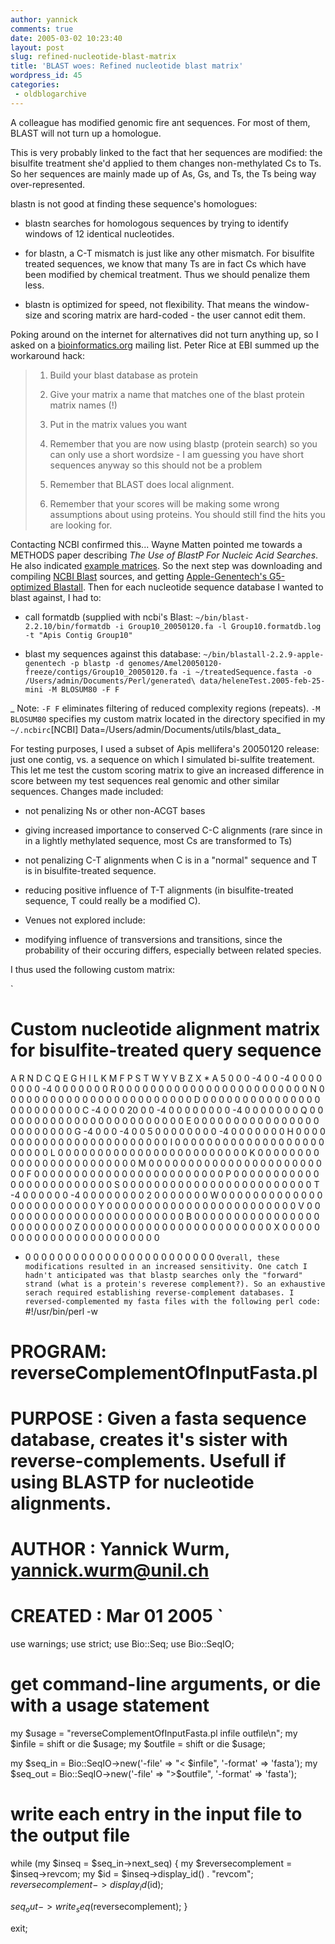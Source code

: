 ```yaml
---
author: yannick
comments: true
date: 2005-03-02 10:23:40
layout: post
slug: refined-nucleotide-blast-matrix
title: 'BLAST woes: Refined nucleotide blast matrix'
wordpress_id: 45
categories:
 - oldblogarchive
---
```


A colleague has modified genomic fire ant sequences. For most of them, BLAST will not turn up a homologue.

This is very probably linked to the fact that her sequences are modified: the bisulfite treatment she'd applied to them changes non-methylated Cs to Ts. So her sequences are mainly made up of As, Gs, and Ts, the Ts being way over-represented.

blastn is not good at finding these sequence's homologues:




  * blastn searches for homologous sequences by trying to identify windows of 12 identical nucleotides.


  * for blastn, a C-T mismatch is just like any other mismatch. For bisulfite treated sequences, we know that many Ts are in fact Cs which have been modified by chemical treatment. Thus we should penalize them less.


  * blastn is optimized for speed, not flexibility. That means the window-size and scoring matrix are hard-coded - the user cannot edit them.


Poking around on the internet for alternatives did not turn anything up, so I asked on a [bioinformatics.org](http://www.bioinformatics.org) mailing list. Peter Rice at EBI summed up the workaround hack:
>1. Build your blast database as protein
>
>2. Give your matrix a name that matches one of the blast protein matrix names (!)
>
>3. Put in the matrix values you want
>
>4. Remember that you are now using blastp (protein search) so you can only use a short wordsize - I am guessing you have short sequences anyway so this should not be a problem
>
>5. Remember that BLAST does local alignment.
>
>6. Remember that your scores will be making some wrong assumptions about using proteins. You should still find the hits you are looking for.

Contacting NCBI confirmed this... Wayne Matten pointed me towards a METHODS paper describing *The Use of BlastP For Nucleic Acid Searches*. He also indicated [example matrices](ftp://ftp.ncbi.nlm.nih.gov/blast/matrices/).
So the next step was downloading and compiling [NCBI Blast](http://www.ncbi.nlm.nih.gov/BLAST/) sources, and getting [Apple-Genentech's G5-optimized Blastall](http://www.apple.com/acg/). Then for each nucleotide sequence database I wanted to blast against, I had to:


  * call formatdb (supplied with ncbi's Blast: `~/bin/blast-2.2.10/bin/formatdb -i Group10_20050120.fa -l Group10.formatdb.log -t "Apis Contig Group10"`


  * blast my sequences against this database: `~/bin/blastall-2.2.9-apple-genentech -p blastp -d genomes/Amel20050120-freeze/contigs/Group10_20050120.fa -i ~/treatedSequence.fasta -o /Users/admin/Documents/Perl/generated\ data/heleneTest.2005-feb-25-mini -M BLOSUM80 -F F`


_ Note: `-F F` eliminates filtering of reduced complexity regions (repeats). `-M BLOSUM80` specifies my custom matrix located in the directory specified in my `~/.ncbirc`[NCBI]
Data=/Users/admin/Documents/utils/blast_data_

For testing purposes, I used a subset of Apis mellifera's 20050120 release: just one contig, vs. a sequence on which I simulated bi-sulfite treatement.
This let me test the custom scoring matrix to give an increased difference in score between my test sequences real genomic and other similar sequences. Changes made included:




  * not penalizing Ns or other non-ACGT bases


  * giving increased importance to conserved C-C alignments (rare since in in a lightly methylated sequence, most Cs are transformed to Ts)


  * not penalizing C-T alignments when C is in a "normal" sequence and T is in bisulfite-treated sequence.


  * reducing positive influence of T-T alignments (in bisulfite-treated sequence, T could really be a modified C).


  * Venues not explored include:


  * modifying influence of transversions and transitions, since the probability of their occuring differs, especially between related species.


I thus used the following custom matrix:

`
# Custom nucleotide alignment matrix for bisulfite-treated query sequence
A R N D C Q E G H I L K M F P S T W Y V B Z X *
A 5 0 0 0 -4 0 0 -4 0 0 0 0 0 0 0 0 -4 0 0 0 0 0 0 0
R 0 0 0 0 0 0 0 0 0 0 0 0 0 0 0 0 0 0 0 0 0 0 0 0
N 0 0 0 0 0 0 0 0 0 0 0 0 0 0 0 0 0 0 0 0 0 0 0 0
D 0 0 0 0 0 0 0 0 0 0 0 0 0 0 0 0 0 0 0 0 0 0 0 0
C -4 0 0 0 20 0 0 -4 0 0 0 0 0 0 0 0 -4 0 0 0 0 0 0 0
Q 0 0 0 0 0 0 0 0 0 0 0 0 0 0 0 0 0 0 0 0 0 0 0 0
E 0 0 0 0 0 0 0 0 0 0 0 0 0 0 0 0 0 0 0 0 0 0 0 0
G -4 0 0 0 -4 0 0 5 0 0 0 0 0 0 0 0 -4 0 0 0 0 0 0 0
H 0 0 0 0 0 0 0 0 0 0 0 0 0 0 0 0 0 0 0 0 0 0 0 0
I 0 0 0 0 0 0 0 0 0 0 0 0 0 0 0 0 0 0 0 0 0 0 0 0
L 0 0 0 0 0 0 0 0 0 0 0 0 0 0 0 0 0 0 0 0 0 0 0 0
K 0 0 0 0 0 0 0 0 0 0 0 0 0 0 0 0 0 0 0 0 0 0 0 0
M 0 0 0 0 0 0 0 0 0 0 0 0 0 0 0 0 0 0 0 0 0 0 0 0
F 0 0 0 0 0 0 0 0 0 0 0 0 0 0 0 0 0 0 0 0 0 0 0 0
P 0 0 0 0 0 0 0 0 0 0 0 0 0 0 0 0 0 0 0 0 0 0 0 0
S 0 0 0 0 0 0 0 0 0 0 0 0 0 0 0 0 0 0 0 0 0 0 0 0
T -4 0 0 0 0 0 0 -4 0 0 0 0 0 0 0 0 2 0 0 0 0 0 0 0
W 0 0 0 0 0 0 0 0 0 0 0 0 0 0 0 0 0 0 0 0 0 0 0 0
Y 0 0 0 0 0 0 0 0 0 0 0 0 0 0 0 0 0 0 0 0 0 0 0 0
V 0 0 0 0 0 0 0 0 0 0 0 0 0 0 0 0 0 0 0 0 0 0 0 0
B 0 0 0 0 0 0 0 0 0 0 0 0 0 0 0 0 0 0 0 0 0 0 0 0
Z 0 0 0 0 0 0 0 0 0 0 0 0 0 0 0 0 0 0 0 0 0 0 0 0
X 0 0 0 0 0 0 0 0 0 0 0 0 0 0 0 0 0 0 0 0 0 0 0 0
* 0 0 0 0 0 0 0 0 0 0 0 0 0 0 0 0 0 0 0 0 0 0 0 0
`
Overall, these modifications resulted in an increased sensitivity.
One catch I hadn't anticipated was that blastp searches only the "forward" strand (what is a protein's reverese complement?). So an exhaustive serach required establishing reverse-complement databases. I reversed-complemented my fasta files with the following perl code:
`
#!/usr/bin/perl -w
# PROGRAM: reverseComplementOfInputFasta.pl
# PURPOSE : Given a fasta sequence database, creates it's sister with reverse-complements. Usefull if using BLASTP for nucleotide alignments.
# AUTHOR : Yannick Wurm, yannick.wurm@unil.ch
# CREATED : Mar 01 2005 `

use warnings;
use strict;
use Bio::Seq;
use Bio::SeqIO;

# get command-line arguments, or die with a usage statement
my $usage = "reverseComplementOfInputFasta.pl infile outfile\n";
my $infile = shift or die $usage;
my $outfile = shift or die $usage;

my $seq_in = Bio::SeqIO->new('-file' => "< $infile",
'-format' => 'fasta');
my $seq_out = Bio::SeqIO->new('-file' => ">$outfile",
'-format' => 'fasta');

# write each entry in the input file to the output file
while (my $inseq = $seq_in->next_seq) {
my $reversecomplement = $inseq->revcom;
my $id = $inseq->display_id() . "revcom";
$reversecomplement->display_id($id);

$seq_out->write_seq($reversecomplement);
}

exit;

